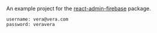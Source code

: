 An example project for the [react-admin-firebase](https://github.com/benwinding/react-admin-firebase) package.


```
username: vera@vera.com
password: veravera
```
